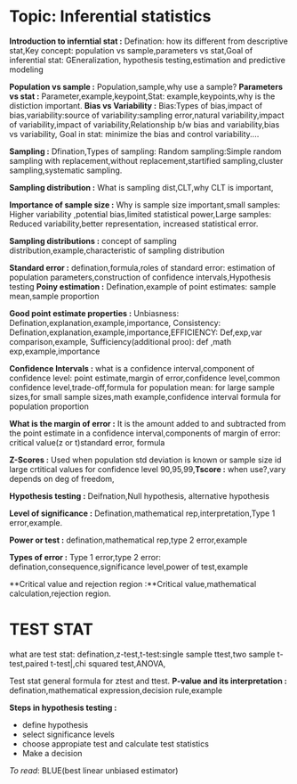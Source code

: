 # Topic: Inferential statistics 

**Introduction to inferntial stat :** Defination: how its different from descriptive stat,Key concept: population vs sample,parameters vs stat,Goal of inferential stat: GEneralization,
hypothesis testing,estimation and predictive modeling

**Population vs sample :** Population,sample,why use a sample?
**Parameters vs stat :** Parameter,example,keypoint,Stat: example,keypoints,why is the distiction important.
**Bias vs Variability :** Bias:Types of bias,impact of bias,variability:source of variability:sampling error,natural variability,impact of variability,impact of variability,Relationship b/w bias and variability,bias vs variability,
Goal in stat: minimize the bias and control variability....

**Sampling :** Dfination,Types of sampling: Random sampling:Simple random sampling with replacement,without replacement,startified sampling,cluster sampling,systematic sampling.

**Sampling distribution :** What is sampling dist,CLT,why CLT is important,

**Importance of sample size :** Why is sample size important,small samples: Higher variability ,potential bias,limited statistical power,Large samples: Reduced variability,better representation,
increased statistical error.

**Sampling distributions :** concept of sampling distribution,example,characteristic of sampling distribution

**Standard error :** defination,formula,roles of standard error: estimation of population parameters,construction of confidence intervals,Hypothesis testing
**Poiny estimation :** Defination,example of point estimates: sample mean,sample proportion

**Good point estimate properties :** Unbiasness: Defination,explanation,example,importance, Consistency: Defination,explanation,example,importance,EFFICIENCY: Def,exp,var comparison,example,
Sufficiency(additional proo): def ,math exp,example,importance

**Confidence Intervals :** what is a confidence interval,component of confidence level: point estimate,margin of error,confidence level,common confidence level,trade-off,formula for population
mean: for large sample sizes,for small sample sizes,math example,confidence interval formula for population proportion

**What is the margin of error :** It is the amount added to and subtracted from the point estimate in a confidence interval,components of margin of error: critical value(z or t)standard error,
formula

**Z-Scores :** Used when population std deviation is known or sample size id large crtitical values for confidence level 90,95,99,**Tscore :** when use?,vary depends on deg of freedom,


**Hypothesis testing :**
Deifnation,Null hypothesis, alternative hypothesis

**Level of significance :** Defination,mathematical rep,interpretation,Type 1 error,example.

**Power or test :** defination,mathematical rep,type 2 error,example

**Types of error :** Type 1 error,type 2 error: defination,consequence,significance level,power of test,example

**Critical value and rejection region :**Critical value,mathematical calculation,rejection region.

# **TEST STAT**
what are test stat: defination,z-test,t-test:single sample ttest,two sample t-test,paired t-test|,chi squared test,ANOVA,

Test stat general formula for ztest and ttest.
**P-value and its interpretation :** defination,mathematical expression,decision rule,example

**Steps in hypothesis testing :** 
- define hypothesis
- select significance levels
- choose appropiate test and calculate test statistics
- Make a decision
















*To read*: BLUE(best linear unbiased estimator)
